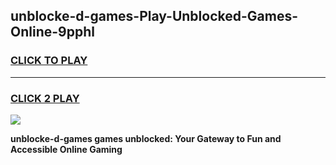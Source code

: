 
## unblocke-d-games-Play-Unblocked-Games-Online-9pphl
<h3>
<a href="https://premium76.site?title=unblocke-d-games&ref=25A">CLICK TO PLAY</a></h3>
<hr>

<h3>
<a href="https://premium76.site?title=unblocke-d-games&ref=25A">CLICK 2 PLAY</a>
  
</h3>

<a href="https://premium76.site?title=unblocke-d-games&ref=25A"><img src="https://clearcache.store/games.png"></a>


**unblocke-d-games games unblocked: Your Gateway to Fun and Accessible Online Gaming**
